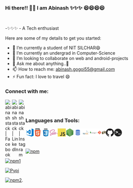 ### Hi there!!  👋👋 I am Abinash ✨✨✨ 😄😄😄😄
<br/>


-✨✨✨ - A Tech enthusiast

<!--
**abinashstack/abinashstack** is a ✨ _special_ ✨ repository because its `README.md` (this file) appears on your GitHub profile.-->

Here are some of my details to get you started:

- 🔭 I’m currently a student of NIT SILCHAR😄
- 🌱 I’m currently an undergrad in Computer-Science
- 👯 I’m looking to collaborate on web and android-projects 
- 💬 Ask me about anything..🤔
- 📫 How to reach me: abinash.gogoi55@gmail.com
- ⚡ Fun fact: I love to travel 😄

### Connect with me:
[<img align="left" alt="abinashstack | Facebook" width="22px" src="https://cdn.jsdelivr.net/npm/simple-icons@v3/icons/facebook.svg" />][facebook]
[<img align="left" alt="abinashstack | LinkedIn" width="22px" src="https://cdn.jsdelivr.net/npm/simple-icons@v3/icons/linkedin.svg" />][linkedin]
[<img align="left" alt="abinashstack | Instagram" width="22px" src="https://cdn.jsdelivr.net/npm/simple-icons@v3/icons/instagram.svg" />][instagram]
<br>
<br>
### Languages and Tools:

<img align="left" alt="Visual Studio Code" width="26px" src="https://raw.githubusercontent.com/github/explore/80688e429a7d4ef2fca1e82350fe8e3517d3494d/topics/visual-studio-code/visual-studio-code.png" />
<img align="left" alt="HTML5" width="26px" src="https://raw.githubusercontent.com/github/explore/80688e429a7d4ef2fca1e82350fe8e3517d3494d/topics/html/html.png" />
<img align="left" alt="CSS3" width="26px" src="https://raw.githubusercontent.com/github/explore/80688e429a7d4ef2fca1e82350fe8e3517d3494d/topics/css/css.png" />
<img align="left" alt="Sass" width="26px" src="https://raw.githubusercontent.com/github/explore/80688e429a7d4ef2fca1e82350fe8e3517d3494d/topics/sass/sass.png" />
<img align="left" alt="JavaScript" width="26px" src="https://raw.githubusercontent.com/github/explore/80688e429a7d4ef2fca1e82350fe8e3517d3494d/topics/javascript/javascript.png" />
<img align="left" alt="Node.js" width="26px" src="https://raw.githubusercontent.com/github/explore/80688e429a7d4ef2fca1e82350fe8e3517d3494d/topics/nodejs/nodejs.png" />
<img align="left" alt="SQL" width="26px" src="https://raw.githubusercontent.com/github/explore/80688e429a7d4ef2fca1e82350fe8e3517d3494d/topics/sql/sql.png" />
<img align="left" alt="MySQL" width="26px" src="https://raw.githubusercontent.com/github/explore/80688e429a7d4ef2fca1e82350fe8e3517d3494d/topics/mysql/mysql.png" />
<img align="left" alt="MongoDB" width="26px" src="https://raw.githubusercontent.com/github/explore/80688e429a7d4ef2fca1e82350fe8e3517d3494d/topics/mongodb/mongodb.png" />
<img align="left" alt="Git" width="26px" src="https://raw.githubusercontent.com/github/explore/80688e429a7d4ef2fca1e82350fe8e3517d3494d/topics/git/git.png" />
<img align="left" alt="Github" width="26px" src="https://raw.githubusercontent.com/github/explore/78df643247d429f6cc873026c0622819ad797942/topics/github/github.png" />
<img align="left" alt="Terminal" width="26px" src="https://raw.githubusercontent.com/github/explore/80688e429a7d4ef2fca1e82350fe8e3517d3494d/topics/terminal/terminal.png" />

<br />
<br />
<br />

[<img  alt="npm" width="150px" src="https://badge.fury.io/js/shadow-package.svg" />][npm]

[<img  alt="npm1" width="150px" src="https://badge.fury.io/js/shadow-package.svg" />][npm1]

[<img  alt="Pypi" width="150px" src="https://badge.fury.io/py/hithere.svg" />][Pypi]

[<img  alt="npm2" width="150px" src="https://badge.fury.io/js/shadowwizards.svg" />][npm2].


[npm]: https://www.npmjs.com/package/py-pack-ag
[npm1]: https://www.npmjs.com/package/styling_views_wiz
[Pypi]: https://pypi.org/project/hithere/
[npm2]: https://www.npmjs.com/package/shadowwizards
[facebook]: https://www.facebook.com/abinash.gogoi.18007
[instagram]:https://www.instagram.com/abinash.gogoi55/
[linkedin]: https://www.linkedin.com/in/abinash-gogoi-1b760a187/
